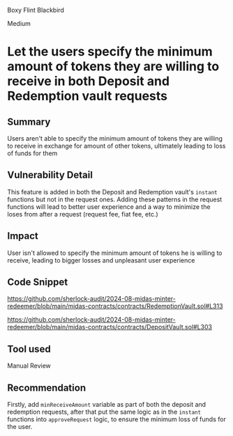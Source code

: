 Boxy Flint Blackbird

Medium

# Let the users specify the minimum amount of tokens they are willing to receive in both Deposit and Redemption vault requests

## Summary
Users aren't able to specify the minimum amount of tokens they are willing to receive in exchange for amount of other tokens, ultimately leading to loss of funds for them
## Vulnerability Detail
This feature is added in both the Deposit and Redemption vault's `instant` functions but not in the request ones. Adding these patterns in the request functions will lead to better user experience and a way to minimize the loses from after a request (request fee, fiat fee, etc.)
## Impact
User isn't allowed to specify the minimum amount of tokens he is willing to receive, leading to bigger losses and unpleasant user experience  
## Code Snippet
https://github.com/sherlock-audit/2024-08-midas-minter-redeemer/blob/main/midas-contracts/contracts/RedemptionVault.sol#L313

https://github.com/sherlock-audit/2024-08-midas-minter-redeemer/blob/main/midas-contracts/contracts/DepositVault.sol#L303
## Tool used

Manual Review

## Recommendation
Firstly, add `minReceiveAmount` variable as part of both the deposit and redemption requests, after that put the same logic as in the `instant` functions into `approveRequest` logic, to ensure the minimum loss of funds for the user.